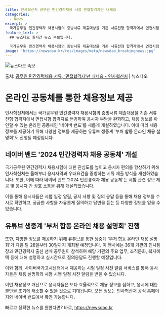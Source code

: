 ```yaml
---
title: 인사혁신처 공무원 민간경력채용 서류 면접합격자만 내세요
categories:
  - News
excerpt: >
  국가공무원 민간경력자 채용시험의 증빙서류 제출대상을 기존 서류전형 합격자에서 면접시험 합격자로 변경해 응시자…
feature_text: >
  ## 뉴스다오 실시간 뉴스 속보입니다.

  국가공무원 민간경력자 채용시험의 증빙서류 제출대상을 기존 서류전형 합격자에서 면접시험 합격자로 변경해 응시자…
image: 'https://newsdao.kr/res/images/meta/newsdao_breakingnews.jpg'
---
```


![뉴스다오 속보](https://newsdao.kr/res/images/meta/newsdao_breakingnews.jpg)

<p>출처: <a href="https://newsdao.kr/3648" rel="dofollow">공무원 민간경력채용 서류, ‘면접합격자’만 내세요 - 인사혁신처</a> | 뉴스다오</p>

<h1>온라인 공동체를 통한 채용정보 제공</h1>

인사혁신처에서는 국가공무원 민간경력자 채용시험의 증빙서류 제출대상을 기존 서류전형 합격자에서 면접시험 합격자로 변경하여 응시자 부담을 완화하고, 채용 정보를 확인할 수 있는 온라인 공동체인 '네이버 밴드'를 새롭게 개설하였습니다. 이에 따라 채용 정보를 제공하기 위해 다양한 정보를 제공하는 유튜브 생중계 '부처 합동 온라인 채용 설명회'도 진행될 예정입니다.

<h2 data-ke-size="size26">네이버 밴드 '2024 민간경력자 채용 공동체' 개설</h2>
국가공무원 민간경력자 채용시험에 대한 관심도를 높이고 응시자 편의를 향상하기 위해 인사혁신처는 올해부터 응시자격과 우대요건을 증빙하는 서류 제출 방식을 개선하였습니다. 또한, 이에 따라 네이버 밴드 '2024 민간경력자 채용 공동체'는 시험 관련 정보 제공 및 응시자 간 상호 소통을 위해 개설되었습니다.

이를 통해 응시자들은 시험 일정 알림, 공지 사항 및 질의 응답 등을 통해 채용 정보를 수시로 확인하고, 궁금한 사항을 자유롭게 질의하고 답변을 듣는 등 다양한 정보를 얻을 수 있습니다.

<h2 data-ke-size="size26">유튜브 생중계 '부처 합동 온라인 채용 설명회' 진행</h2>
또한, 다양한 정보를 제공하기 위해 유튜브를 통한 생중계 '부처 합동 온라인 채용 설명회'가 다음 달 28일부터 30일까지 개최될 예정입니다. 이 행사에는 36개 기관의 인사팀장과 민간경력자 출신 선배 공무원이 참석하여 해당 기관의 주요 업무, 조직문화, 복지혜택 등에 대해 설명하고 실시간으로 질의응답도 진행할 예정입니다.

이와 함께, 사이버국가고시센터에서 제공하는 시험 일정 사전 알림 서비스를 통해 응시자들은 채용 설명회와 시험 시행 일정 사전 알림을 받을 수 있습니다.

이번 채용정보 개선으로 응시자들은 보다 효율적으로 채용 정보를 접하고, 응시에 대한 불안을 조기에 해소할 수 있을 것으로 기대됩니다. 모든 정보는 인사혁신처 공식 홈페이지와 네이버 밴드에서 확인 가능합니다. 

빠르고 정확한 뉴스를 원한다면? 바로, <a href="https://newsdao.kr" rel="dofollow">https://newsdao.kr</a>


